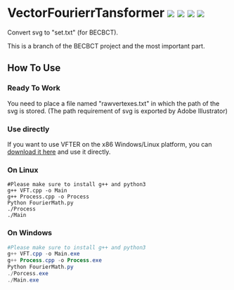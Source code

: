 # VectorFourierrTansformer [![](https://img.shields.io/badge/License-GPL-green)](https://github.com/Blukdev/BECBCT/blob/main/LICENSE) ![](https://img.shields.io/badge/OS-Windows/Linux-blue) ![](https://img.shields.io/badge/Author-Lampese-success) ![](https://img.shields.io/badge/Collaborator-KCN-success)
Convert svg to "set.txt" (for BECBCT).

This is a branch of the BECBCT project and the most important part.

## How To Use
### Ready To Work
You need to place a file named "rawvertexes.txt" in which the path of the svg is stored. (The path requirement of svg is exported by Adobe Illustrator)
### Use directly
If you want to use VFTER on the x86 Windows/Linux platform, you can [download it here](https://github.com/Blukdev/VectorFourierrTansformer/releases/tag/v0.1) and use it directly.
### On Linux
```console
#Please make sure to install g++ and python3
g++ VFT.cpp -o Main
g++ Process.cpp -o Process
Python FourierMath.py
./Process
./Main
```
### On Windows
```powershell
#Please make sure to install g++ and python3
g++ VFT.cpp -o Main.exe
g++ Process.cpp -o Process.exe
Python FourierMath.py
./Porcess.exe
./Main.exe
```
